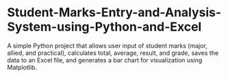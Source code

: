 # Student-Marks-Entry-and-Analysis-System-using-Python-and-Excel
A simple Python project that allows user input of student marks (major, allied, and practical), calculates total, average, result, and grade, saves the data to an Excel file, and generates a bar chart for visualization using Matplotlib.
